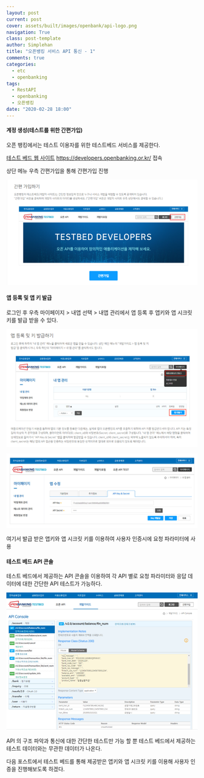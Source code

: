 ```yaml
---
layout: post
current: post
cover: assets/built/images/openbank/api-logo.png
navigation: True
class: post-template
author: Simplehan
title: "오픈뱅킹 서비스 API 통신 - 1"
comments: true
categories:
  - etc
  - openbanking
tags:
  - RestAPI
  - openbanking
  - 오픈뱅킹
date: "2020-02-28 18:00"
---
```


#### **계정 생성(테스트를 위한 간편가입)**

오픈 뱅킹에서는 테스트 이용자를 위한 테스트베드 서비스를 제공한다. 

 [테스트 베드 웹 사이트](https://developers.openbanking.or.kr/ ) https://developers.openbanking.or.kr/  접속 

상단 메뉴 우측 간편가입을 통해 간편가입 진행

![img](\assets\built\images\openbank\post_1\openbank_1_1.png)



#### **앱 등록 및 앱 키 발급** 

로그인 후 우측 마이페이지 > 내앱 선택 > 내앱 관리에서 앱 등록 후 앱키와 앱 시크릿 키를 발급 받을 수 있다.

![img](\assets\built\images\openbank\post_1\openbank_1_2.png)

![img](\assets\built\images\openbank\post_1\openbank_1_3.png)

여기서 발급 받은 앱키와 앱 시크릿 키를 이용하여 사용자 인증시에 요청 파라미터에 사용

#### **테스트 베드 API  콘솔**

테스트 베드에서 제공하는 API 콘솔을 이용하여 각 API 별로 요청 파라미터와 응답 데이터에 대한 간단한 API 테스트가 가능하다. 

![img](\assets\built\images\openbank\post_1\openbank_1_4.png)

API 의 구조 파악과 통신에 대한 간단한 테스트만 가능 할 뿐 테스트 베드에서 제공하는 테스트 데이터와는 무관한 데이터가 나온다. 

다음 포스트에서 테스트 베드를 통해 제공받은 앱키와 앱 시크릿 키를 이용해 사용자 인증을 진행해보도록 하겠다.







